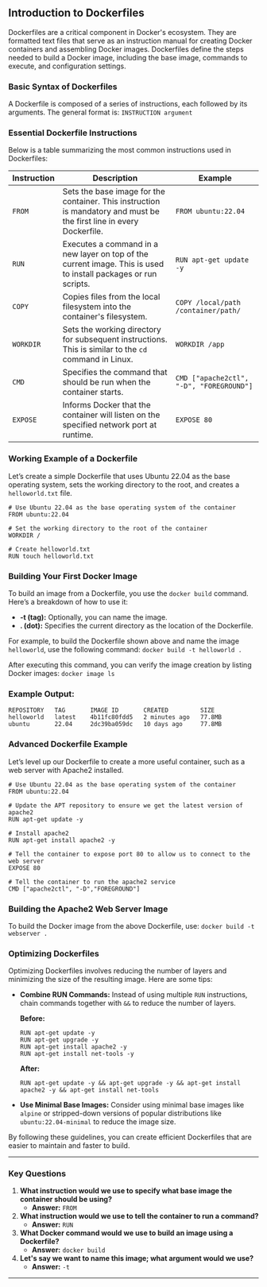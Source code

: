 ## Introduction to Dockerfiles
Dockerfiles are a critical component in Docker's ecosystem. They are formatted text files that serve as an instruction manual for creating Docker containers and assembling Docker images. Dockerfiles define the steps needed to build a Docker image, including the base image, commands to execute, and configuration settings.

### Basic Syntax of Dockerfiles
A Dockerfile is composed of a series of instructions, each followed by its arguments. The general format is:
`INSTRUCTION argument`

### Essential Dockerfile Instructions
Below is a table summarizing the most common instructions used in Dockerfiles:

| **Instruction** | **Description**                                                                                                      | **Example**                              |
| --------------- | -------------------------------------------------------------------------------------------------------------------- | ---------------------------------------- |
| `FROM`          | Sets the base image for the container. This instruction is mandatory and must be the first line in every Dockerfile. | `FROM ubuntu:22.04`                      |
| `RUN`           | Executes a command in a new layer on top of the current image. This is used to install packages or run scripts.      | `RUN apt-get update -y`                  |
| `COPY`          | Copies files from the local filesystem into the container's filesystem.                                              | `COPY /local/path /container/path/`      |
| `WORKDIR`       | Sets the working directory for subsequent instructions. This is similar to the `cd` command in Linux.                | `WORKDIR /app`                           |
| `CMD`           | Specifies the command that should be run when the container starts.                                                  | `CMD ["apache2ctl", "-D", "FOREGROUND"]` |
| `EXPOSE`        | Informs Docker that the container will listen on the specified network port at runtime.                              | `EXPOSE 80`                              |

### Working Example of a Dockerfile
Let’s create a simple Dockerfile that uses Ubuntu 22.04 as the base operating system, sets the working directory to the root, and creates a `helloworld.txt` file.
```
# Use Ubuntu 22.04 as the base operating system of the container
FROM ubuntu:22.04

# Set the working directory to the root of the container
WORKDIR /

# Create helloworld.txt
RUN touch helloworld.txt
```

### Building Your First Docker Image
To build an image from a Dockerfile, you use the `docker build` command. Here’s a breakdown of how to use it:

- **-t (tag):** Optionally, you can name the image.
- **. (dot):** Specifies the current directory as the location of the Dockerfile.

For example, to build the Dockerfile shown above and name the image `helloworld`, use the following command:
`docker build -t helloworld .`

After executing this command, you can verify the image creation by listing Docker images:
`docker image ls`
### Example Output:
```
REPOSITORY   TAG       IMAGE ID       CREATED         SIZE
helloworld   latest    4b11fc80fdd5   2 minutes ago   77.8MB
ubuntu       22.04     2dc39ba059dc   10 days ago     77.8MB
```

### Advanced Dockerfile Example
Let’s level up our Dockerfile to create a more useful container, such as a web server with Apache2 installed.
```
# Use Ubuntu 22.04 as the base operating system of the container
FROM ubuntu:22.04

# Update the APT repository to ensure we get the latest version of apache2
RUN apt-get update -y 

# Install apache2
RUN apt-get install apache2 -y

# Tell the container to expose port 80 to allow us to connect to the web server
EXPOSE 80 

# Tell the container to run the apache2 service
CMD ["apache2ctl", "-D","FOREGROUND"]
```
### Building the Apache2 Web Server Image
To build the Docker image from the above Dockerfile, use:
`docker build -t webserver .`
### Optimizing Dockerfiles
Optimizing Dockerfiles involves reducing the number of layers and minimizing the size of the resulting image. Here are some tips:

- **Combine RUN Commands:** Instead of using multiple `RUN` instructions, chain commands together with `&&` to reduce the number of layers.
    
    **Before:**
    ```
    RUN apt-get update -y
    RUN apt-get upgrade -y
    RUN apt-get install apache2 -y
    RUN apt-get install net-tools -y
    ```

    **After:**
    
    `RUN apt-get update -y && apt-get upgrade -y && apt-get install apache2 -y && apt-get install net-tools`
    
- **Use Minimal Base Images:** Consider using minimal base images like `alpine` or stripped-down versions of popular distributions like `ubuntu:22.04-minimal` to reduce the image size.    

By following these guidelines, you can create efficient Dockerfiles that are easier to maintain and faster to build.

---

### Key Questions
1. **What instruction would we use to specify what base image the container should be using?**  
    - **Answer:** `FROM`
2. **What instruction would we use to tell the container to run a command?**
    - **Answer:** `RUN`
3. **What Docker command would we use to build an image using a Dockerfile?**
    - **Answer:** `docker build`
4. **Let's say we want to name this image; what argument would we use?**
    - **Answer:** `-t`
---


